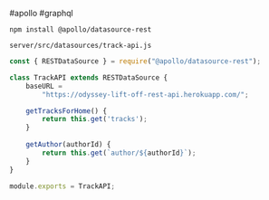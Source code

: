#apollo #graphql 
``` shell
npm install @apollo/datasource-rest
```

`server/src/datasources/track-api.js`
``` js
const { RESTDataSource } = require("@apollo/datasource-rest");

class TrackAPI extends RESTDataSource {
    baseURL =
        "https://odyssey-lift-off-rest-api.herokuapp.com/";

    getTracksForHome() {
        return this.get('tracks');
    }
    
    getAuthor(authorId) {
        return this.get(`author/${authorId}`);
    }
}

module.exports = TrackAPI;
```

